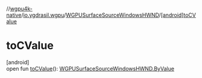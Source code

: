 //[wgpu4k-native](../../../index.md)/[io.ygdrasil.wgpu](../index.md)/[WGPUSurfaceSourceWindowsHWND](index.md)/[[android]toCValue]([android]to-c-value.md)

# toCValue

[android]\
open fun [toCValue]([android]to-c-value.md)(): [WGPUSurfaceSourceWindowsHWND.ByValue](../../io.ygdrasil.wgpu.android/-w-g-p-u-surface-source-windows-h-w-n-d/-by-value/index.md)